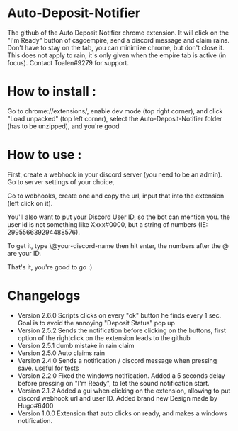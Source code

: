 # Auto-Deposit-Notifier
The github of the Auto Deposit Notifier chrome extension. It will click on the "I'm Ready" button of csgoempire, send a discord message and claim rains. Don't have to stay on the tab, you can minimize chrome, but don't close it. This does not apply to rain, it's only given when the empire tab is active (in focus).
Contact Toalen#9279 for support.

# How to install :
Go to chrome://extensions/, enable dev mode (top right corner), and click "Load unpacked" (top left corner), select the Auto-Deposit-Notifier folder (has to be unzipped), and you're good

# How to use :
First, create a webhook in your discord server (you need to be an admin). Go to server settings of your choice,

Go to webhooks, create one and copy the url, input that into the extension (left click on it).

You'll also want to put your Discord User ID, so the bot can mention you. the user id is not something like Xxxx#0000, but a string of numbers (IE: 299556639294488576).

To get it, type \\@your-discord-name then hit enter, the numbers after the @ are your ID.

That's it, you're good to go :)

# Changelogs
- Version 2.6.0
  Scripts clicks on every "ok" button he finds every 1 sec. Goal is to avoid the annoying "Deposit Status" pop up
- Version 2.5.2
  Sends the notification before clicking on the buttons, first option of the rightclick on the extension leads to the github
- Version 2.5.1
  dumb mistake in rain claim
- Version 2.5.0
  Auto claims rain
- Version 2.4.0
  Sends a notification / discord message when pressing save. useful for tests
- Version 2.2.0
  Fixed the windows notification.
  Added a 5 seconds delay before pressing on "I'm Ready", to let the sound notification start.
- Version 2.1.2
  Added a gui when clicking on the extension, allowing to put discord webhook url and user ID.
  Added brand new Design made by Hugo#6400
- Version 1.0.0
  Extension that auto clicks on ready, and makes a windows notification.
